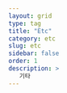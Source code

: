 ```yaml
---
layout: grid
type: tag
title: "Etc"
category: etc
slug: etc
sidebar: false
order: 1
description: >
   기타
---
```

